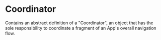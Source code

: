 # Coordinator

Contains an abstract definition of a "Coordinator", an object that has the sole responsibility to coordinate a fragment of an App's overall navigation flow.
